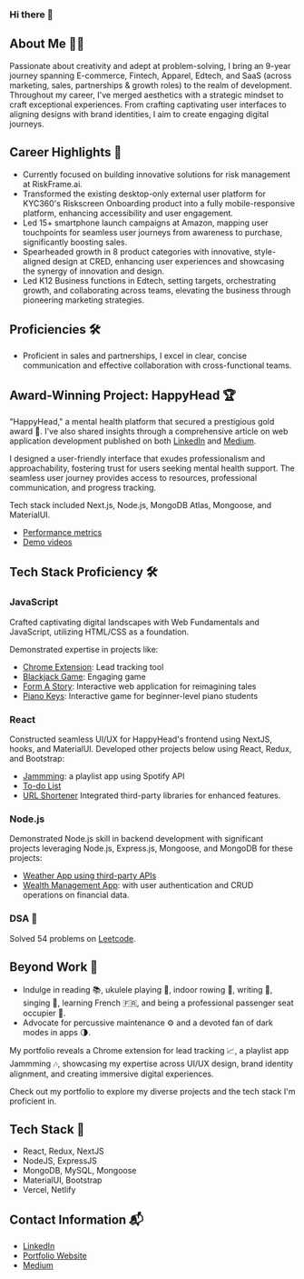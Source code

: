 ### Hi there 👋

## About Me 👩‍💻

Passionate about creativity and adept at problem-solving, I bring an 9-year journey spanning E-commerce, Fintech, Apparel, Edtech, and SaaS (across marketing, sales, partnerships & growth roles) to the realm of development. Throughout my career, I've merged aesthetics with a strategic mindset to craft exceptional experiences. From crafting captivating user interfaces to aligning designs with brand identities, I aim to create engaging digital journeys.

## Career Highlights 🚀

- Currently focused on building innovative solutions for risk management at RiskFrame.ai.
- Transformed the existing desktop-only external user platform for KYC360's Riskscreen Onboarding product into a fully mobile-responsive platform, enhancing accessibility and user engagement.
- Led 15+ smartphone launch campaigns at Amazon, mapping user touchpoints for seamless user journeys from awareness to purchase, significantly boosting sales.
- Spearheaded growth in 8 product categories with innovative, style-aligned design at CRED, enhancing user experiences and showcasing the synergy of innovation and design.
- Led K12 Business functions in Edtech, setting targets, orchestrating growth, and collaborating across teams, elevating the business through pioneering marketing strategies.

## Proficiencies 🛠️

- Proficient in sales and partnerships, I excel in clear, concise communication and effective collaboration with cross-functional teams.

## Award-Winning Project: HappyHead 🏆

"HappyHead," a mental health platform  that secured a prestigious gold award 🥇. I've also shared insights through a comprehensive article on web application development published on both [LinkedIn](https://www.linkedin.com/in/parishap/) and [Medium](https://medium.com/@parisha.workshop). 

I designed a user-friendly interface that exudes professionalism and approachability, fostering trust for users seeking mental health support. The seamless user journey provides access to resources, professional communication, and progress tracking. 

Tech stack included Next.js, Node.js, MongoDB Atlas, Mongoose, and MaterialUI.

- [Performance metrics](https://drive.google.com/file/d/1QbyXX3CgT31CGUqsk6pb6mVq1E52ItAn/view) 
- [Demo videos](https://www.youtube.com/watch?v=MNFZex2UzBc&list=PLpqbIzYggb_yGfrrcruuKkjdJoy3TVyvd&ab_channel=Parisha)

## Tech Stack Proficiency 🛠️

### JavaScript

Crafted captivating digital landscapes with Web Fundamentals and JavaScript, utilizing HTML/CSS as a foundation.

Demonstrated expertise in projects like:
- [Chrome Extension](https://github.com/PotzarellaMozarella/Lead-Tracker_Chrome-extension): Lead tracking tool
- [Blackjack Game](https://black-jack-game-alpha.vercel.app): Engaging game
- [Form A Story](https://form-a-story-azure.vercel.app): Interactive web application for reimagining tales
- [Piano Keys](https://piano-keys.vercel.app): Interactive game for beginner-level piano students

### React

Constructed seamless UI/UX for HappyHead's frontend using NextJS, hooks, and MaterialUI.
Developed other projects below using React, Redux, and Bootstrap:
- [Jammming](https://jamming-with-spotify-10gjn1xyr-potzarellamozarella.vercel.app): a playlist app using Spotify API
- [To-do List](https://pesto-projects-ovki.vercel.app)
- [URL Shortener](https://smolurlshortener.netlify.app)
Integrated third-party libraries for enhanced features.

### Node.js

Demonstrated Node.js skill in backend development with significant projects leveraging Node.js, Express.js, Mongoose, and MongoDB for these projects:
- [Weather App using third-party APIs](https://weather-app-210i.onrender.com/)
- [Wealth Management App](https://github.com/PotzarellaMozarella/Pesto-Projects/tree/master/Week-14/wealthapp): with user authentication and CRUD operations on financial data.

### DSA 🧩

Solved 54 problems on [Leetcode](https://leetcode.com/ParishaP/).


## Beyond Work 🌟

- Indulge in reading 📚, ukulele playing 🎵, indoor rowing 🚣, writing 📝, singing 🎤, learning French 🇫🇷, and being a professional passenger seat occupier 🚗.
- Advocate for percussive maintenance ⚙️ and a devoted fan of dark modes in apps 🌗.

My portfolio reveals a Chrome extension for lead tracking 📈, a playlist app Jammming 🎶, showcasing my expertise across UI/UX design, brand identity alignment, and creating immersive digital experiences.

Check out my portfolio to explore my diverse projects and the tech stack I'm proficient in.

## Tech Stack 🚀

- React, Redux, NextJS
- NodeJS, ExpressJS
- MongoDB, MySQL, Mongoose
- MaterialUI, Bootstrap
- Vercel, Netlify

## Contact Information 📬

- [LinkedIn](https://www.linkedin.com/in/parishap/)
- [Portfolio Website](https://developer-portfolio-bay-one.vercel.app/)
- [Medium](https://medium.com/@PixelsAndPersonas)
